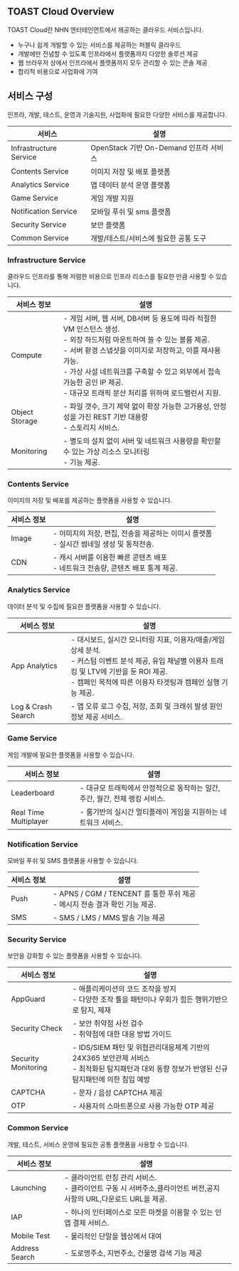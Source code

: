 ## TOAST Cloud Overview

TOAST Cloud란 NHN 엔터테인먼트에서 제공하는 클라우드 서비스입니다.

- 누구나 쉽게 개발할 수 있는 서비스를 제공하는 퍼블릭 클라우드
- 개발에만 전념할 수 있도록 인프라에서 플랫폼까지 다양한 솔루션 제공
- 웹 브라우저 상에서 인프라에서 플랫폼까지 모두 관리할 수 있는 콘솔 제공
- 합리적 비용으로 사업화에 기여

## 서비스 구성

인프라, 개발, 테스트, 운영과 기술지원, 사업화에 필요한 다양한 서비스를 제공합니다.

|서비스|설명|
|---|---|
|Infrastructure Service|	OpenStack 기반 On-Demand 인프라 서비스|
|Contents Service|	이미지 저장 및 배포 플랫폼|
|Analytics Service|	앱 데이터 분석 운영 플랫폼|
|Game Service|	게임 개발 지원|
|Notification Service|	모바일 푸쉬 및 sms 플랫폼|
|Security Service| 보안 플랫폼 |
|Common Service| 개발/테스트/서비스에 필요한 공통 도구  |

### Infrastructure Service

클라우드 인프라를 통해 저렴한 비용으로 인프라 리소스를 필요한 만큼 사용할 수 있습니다.

|서비스 정보|설명|
|---|---|
|Compute	| - 게임 서버, 웹 서버, DB서버 등 용도에 따라 적절한 VM 인스턴스 생성.<br/>- 외장 하드처럼 마운트하여 쓸 수 있는 볼륨 제공.<br/> -  서버 환경 스냅샷을 이미지로 저장하고, 이를 재사용 가능.<br/> - 가상 사설 네트워크를 구축할 수 있고 외부에서 접속 가능한 공인 IP 제공.<br/> - 대규모 트래픽 분산 처리를 위하여 로드밸런서 지원.|
|Object Storage	| - 파일 갯수, 크기 제약 없이 확장 가능한 고가용성, 안정성을 가진 REST 기반 대용량 <br/> - 스토리지 서비스.|
|Monitoring	| - 별도의 설치 없이 서버 및 네트워크 사용량을 확인할 수 있는 가상 리소스 모니터링 <br/> - 기능 제공.|

### Contents Service

이미지의 저장 및 배포를 제공하는 플랫폼을 사용할 수 있습니다. 

|서비스 정보|설명|
|---|---|
|Image	| - 이미지의 저장, 편집, 전송을 제공하는 이미시 플랫폼<br/> - 실시간 썸네일 생성 및 동적전송.|
|CDN	| - 캐시 서버를 이용한 빠른 콘텐츠 배포<br/> - 네트워크 전송량, 콘텐츠 배포 통계 제공. |

### Analytics Service

데이터 분석 및 수집에 필요한 플랫폼을 사용할 수 있습니다.

|서비스 정보|설명|
|---|---|
|App Analytics| - 대시보드, 실시간 모니터링 지표, 이용자/매출/게임 상세 분석.<br/> - 커스텀 이벤트 분석 제공, 유입 채널별 이용자 트래킹 및 LTV에 기반을 둔 ROI 제공.<br/> - 캠페인 목적에 따른 이용자 타겟팅과 캠페인 실행 기능 제공.|
|Log & Crash Search| - 앱 오류 로그 수집, 저장, 조회 및 크래쉬 발생 원인 정보 제공 서비스.|

### Game Service

게임 개발에 필요한 플랫폼을 사용할 수 있습니다.

|서비스 정보|설명|
|---|---|
|Leaderboard| - 대규모 트래픽에서 안정적으로 동작하는 일간, 주간, 월간, 전체 랭킹 서비스.|
|Real Time Multiplayer| - 룸기반의 실시간 멀티플레이 게임을 지원하는 네트워크 서비스.|

### Notification Service

모바일 푸쉬 및 SMS 플랫폼을 사용할 수 있습니다. 

|서비스 정보|설명|
|---|---|
|Push	| - APNS / CGM / TENCENT 를 통한 푸쉬 제공<br/> - 메시지 전송 결과 확인 기능 제공.|
|SMS	| - SMS / LMS / MMS 발송 기능 제공 |

### Security Service

보안을 강화할 수 있는 플랫폼을 사용할 수 있습니다.  

|서비스 정보|설명|
|---|---|
|AppGuard	| - 애플리케이션의 코드 조작을 방지<br/> - 다양한 조작 툴을 패턴이나 우회가 힘든 행위기반으로 탐지, 제재 |
|Security Check	| - 보안 취약점 사전 검수<br/> - 취약점에 대한 대응 방법 가이드 |
|Security Monitoring	| - IDS/SIEM 패턴 및 위협관리대응체계 기반의 24X365 보안관제 서비스 <br/> - 최적화된 탐지패턴과 대외 동향 정보가 반영된 신규 탐지패턴에 의한 침입 예방 |
|CAPTCHA| - 문자 / 음성 CAPTCHA 제공|
|OTP| - 사용자의 스마트폰으로 사용 가능한 OTP 제공|

### Common Service

개발, 테스트, 서비스 운영에 필요한 공통 플랫폼을 사용할 수 있습니다.

|서비스 정보|설명|
|---|---|
|Launching|- 클라이언트 런칭 관리 서비스.<br/> - 클라이언트 구동 시 서버주소,클라이언트 버전,공지 사항의 URL,다운로드 URL을 제공.|
|IAP| - 하나의 인터페이스로 모든 마켓을 이용할 수 있는 인앱 결제 서비스.|
|Mobile Test| - 물리적인 단말을 웹상에서 대여|
|Address Search| - 도로명주소, 지번주소, 건물명 검색 기능 제공|
